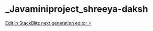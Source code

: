 # _Javaminiproject_shreeya-daksh

[Edit in StackBlitz next generation editor ⚡️](https://stackblitz.com/~/github.com/daksh5757/_Javaminiproject_shreeya-daksh)